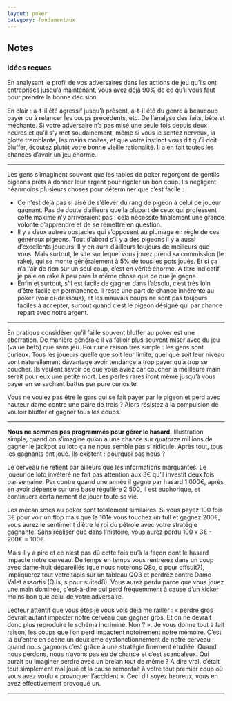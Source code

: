 ```yaml
---
layout: poker
category: fondamentaux
---
```


<h2 id="getting-set-up">
  Notes
</h2>

<h3 id="requirements">
  Idées reçues
</h3>

<p>
En analysant le profil de vos adversaires dans les actions de jeu qu’ils ont entreprises jusqu’à maintenant, vous avez déjà 90% de ce qu’il vous faut pour prendre la bonne décision.
</p>

<p>
En clair : a-t-il été agressif jusqu’à présent, a-t-il été du genre à beaucoup payer ou à relancer les coups précédents, etc. De l’analyse des faits, bête et méchante. Si votre adversaire n’a pas misé une seule fois depuis deux heures et qu’il s’y met soudainement, même si vous le sentez nerveux, la glotte tremblante, les mains moites, et que votre instinct vous dit qu’il doit bluffer, écoutez plutôt votre bonne vieille rationalité. Il a en fait toutes les chances d’avoir un jeu énorme.
</p>

<hr id="using-react">

<p>
Les gens s’imaginent souvent que les tables de poker regorgent de gentils pigeons prêts à donner leur argent pour rigoler un bon coup. Ils négligent néanmoins plusieurs choses pour déterminer que c’est facile :
</p>

<ul>
  <li>
    Ce n’est déjà pas si aisé de s’élever du rang de pigeon à celui de joueur gagnant. Pas de doute d’ailleurs que la plupart de ceux qui professent cette maxime n’y arriveraient pas : cela nécessite finalement une grande volonté d’apprendre et de se remettre en question.
  </li>
  <li>
    Il y a deux autres obstacles qui s’opposent au plumage en règle de ces généreux pigeons. Tout d’abord s’il y a des pigeons il y a aussi d’excellents joueurs. Il y en aura d’ailleurs toujours de meilleurs que vous. Mais surtout, le site sur lequel vous jouez prend sa commission (le rake), qui se monte généralement à 5% de tous les pots joués. Et si ça n’a l’air de rien sur un seul coup, c’est en vérité énorme. A titre indicatif, je paie en rake à peu près la même chose que ce que je gagne.
  </li>
  <li>
    Enfin et surtout, s’il est facile de gagner dans l’absolu, c’est très loin d’être facile en permanence. Il reste une part de chance inhérente au poker (voir ci-dessous), et les mauvais coups ne sont pas toujours faciles à accepter, surtout quand c’est le pigeon désigné qui par chance repart avec notre argent.
  </li>
</ul>

<hr id="using-react">

<p>
En pratique considérer qu’il faille souvent bluffer au poker est une aberration. De manière générale il va falloir plus souvent miser avec du jeu (value bet5) que sans jeu. Pour une raison très simple : les gens sont curieux. Tous les joueurs quelle que soit leur limite, quel que soit leur niveau vont naturellement davantage avoir tendance à trop payer qu’à trop se coucher. Ils veulent savoir ce que vous aviez car coucher la meilleure main serait pour eux une petite mort. Les perles rares iront même jusqu’à vous payer en se sachant battus par pure curiosité.
</p>

<p>
Vous ne voulez pas être le gars qui se fait payer par le pigeon et perd avec hauteur dame contre une paire de trois ? Alors résistez à la compulsion de vouloir bluffer et gagner tous les coups.
</p>

<hr id="using-react">

<p>
<strong>Nous ne sommes pas programmés pour gérer le hasard.</strong> Illustration simple, quand on s’imagine qu’on a une chance sur quatorze millions de gagner le jackpot au loto ça ne nous semble pas si ridicule. Après tout, tous les gagnants ont joué. Ils existent : pourquoi pas nous ?
</p>

<p>
Le cerveau ne retient par ailleurs que les informations marquantes. Le joueur de loto invétéré ne fait pas attention aux 3€ qu’il investit deux fois par semaine. Par contre quand une année il gagne par hasard 1.000€, après en avoir dépensé sur une base régulière 2.500, il est euphorique, et continuera certainement de jouer toute sa vie.
</p>

<p>
Les mécanismes au poker sont totalement similaires. Si vous payez 100 fois 3€ pour voir un flop mais que la 101è vous touchez un full et gagnez 200€, vous aurez le sentiment d’être le roi du pétrole avec votre stratégie gagnante. Sans réaliser que dans l’histoire, vous aurez perdu 100 x 3€ - 200€ = 100€.
</p>

<p>
Mais il y a pire et ce n’est pas dû cette fois qu’à la façon dont le hasard impacte notre cerveau. De temps en temps vous rentrerez dans un coup avec dame-huit dépareillés (que nous noterons Q8o, o pour offsuit7), impliquerez tout votre tapis sur un tableau QQ3 et perdrez contre Dame-Valet assortis (QJs, s pour suited8). Vous aurez perdu parce que vous jouez une main dominée, c'est-à-dire qui perd fréquemment à cause d’un kicker moins bon que celui de votre adversaire.
</p>

<p>
Lecteur attentif que vous êtes je vous vois déjà me railler : « perdre gros devrait autant impacter notre cerveau que gagner gros. Et on ne devrait donc plus reproduire le schéma incriminé. Non ? ». Je vous donne tout à fait raison, les coups que l’on perd impactent notoirement notre mémoire. C’est là qu’entre en scène un deuxième dysfonctionnement de notre cerveau : quand nous gagnons c’est grâce à une stratégie finement étudiée. Quand nous perdons, nous n’avons pas eu de chance et c’est scandaleux. Qui aurait pu imaginer perdre avec un brelan tout de même ? A dire vrai, c’était tout simplement mal joué et la cause remontait à votre tout premier coup où vous avez voulu « provoquer l’accident ». Ceci dit soyez heureux, vous en avez effectivement provoqué un.
</p>

<hr id="using-react">

<p></p>
